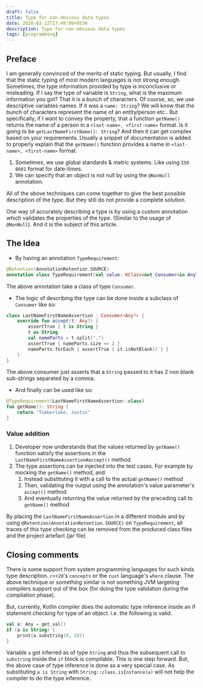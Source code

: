 ```yaml
---
draft: false
title: Type for non-obvious data types
date: 2020-03-22T17:49:09+0530
description: Type for non-obvious data types
tags: [programming]
---
```


## Preface
I am generally convinced of the merits of static typing. But usually, I find that the static typing of most modern languages is not strong enough. Sometimes, the type information provided by type is inconclusive or misleading. If I say the type of variable is `String`, what is the maximum information you got? That it is a bunch of characters. Of course, so, we use descriptive variables names. If it was a `name: String`? We will know that the bunch of characters represent the name of an entity/person etc.. But specifically, if I want to convey the property, that a function `getName()` returns the name of a person in a `<last-name>, <first-name>` format. Is it going to be `getLastNameFirstName(): String`? And then it can get complex based on your requirements. Usually a snippet of documentation is added to properly explain that the `getName()` function provides a name in `<last-name>, <first-name>` format.

1. Sometimes, we use global standards & metric systems. Like using `ISO 8601` format for date-times.
2. We can specify that an object is not null by using the `@NonNull` annotation.

All of the above techniques can come together to give the best possible description of the type. But they still do not provide a complete solution.

One way of accurately describing a type is by using a custom annotation which validates the properties of the type. (Similar to the usage of `@NonNull`). And it is the subject of this article.

## The Idea
- By having an annotation `TypeRequirement`:
```kotlin
@Retention(AnnotationRetention.SOURCE)
annotation class TypeRequirement(val value: KClass<out Consumer<in Any?>>)
```
The above annotation take a class of type `Consumer`.
- The logic of describing the type can be done inside a subclass of `Consumer` like so:
```kotlin
class LastNameFirstNameAssertion : Consumer<Any?> {
    override fun accept(t: Any?) {
        assertTrue { t is String }
        t as String
        val nameParts = t.split(",")
        assertTrue { nameParts.size == 2 }
        nameParts.forEach { assertTrue { it.isNotBlank() } }
    }
}
```
The above consumer just asserts that a `String` passed to it has 2 non blank sub-strings separated by a comma.

- And finally can be used like so:
```kotlin
@TypeRequirement(LastNameFirstNameAssertion::class)
fun getName(): String {
    return "Timberlake, Justin"
}
```

### Value addition
1. Developer now understands that the values returned by `getName()` function satisfy the assertions in the `LastNameFirstNameAssertion#accept()` method
2. The type assertions can be injected into the test cases. For example by mocking the `getName()` method, and:
    1. Instead substituting it with a call to the actual `getName()` method
    2. Then, validating the output using the annotation's value parameter's `accept()` method
    3. And eventually returning the value returned by the preceding call to `getName()` method

By placing the `LastNameFirstNameAssertion` in a different module and by using `@Retention(AnnotationRetention.SOURCE)` on `TypeRequirement`, all traces of this type checking can be removed from the produced class files and the project artefact (jar file)

## Closing comments
There is some support from system programming languages for such kinds type description. `c++20`'s `concepts` or the `rust` language's `where` clause. The above technique or something similar is not something JVM targeting compilers support out of the box (for doing the type validation during the compilation phase).

But, currently, Kotlin compiler does the automatic type inference inside an if statement checking for type of an object. i.e. the following is valid.
```kotlin
val a: Any = get_val()
if (a is String) {
    print(a.substring(0, 10))
}
```
Variable `a` got inferred as of type `String` and thus the subsequent call to `substring` inside the `if` block is compilable. This is one step forward. But, the above case of type inference is done as a very special case. As substituting `a is String` with `String::class.isInstance(a)` will not help the compiler to do the type inference.
